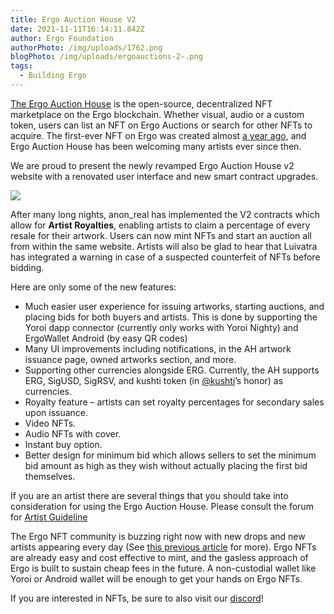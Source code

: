 ```yaml
---
title: Ergo Auction House V2
date: 2021-11-11T16:14:11.842Z
author: Ergo Foundation
authorPhoto: /img/uploads/1762.png
blogPhoto: /img/uploads/ergoauctions-2-.png
tags:
  - Building Ergo
---
```

<!--StartFragment-->

[The Ergo Auction House](https://ergoauctions.org/) is the open-source, decentralized NFT marketplace on the Ergo blockchain. Whether visual, audio or a custom token, users can list an NFT on Ergo Auctions or search for other NFTs to acquire. The first-ever NFT on Ergo was created almost [a year ago](https://ergoplatform.org/en/blog/2020-10-19-the-first-ergo-nft-auction-is-under-way/), and Ergo Auction House has been welcoming many artists ever since then. 

We are proud to present the newly revamped Ergo Auction House v2 website with a renovated user interface and new smart contract upgrades. 

![](https://lh5.googleusercontent.com/WyneQrI2oPwKd7tqzk0Lo8r_xLuyD22YscOKeZPLBymYVHAEWTFlZXk655aYlZ112JwXhrwr-jkvCaMOf5GrpPkfWu-CIZKW4QhsIBAnsx6DWIFpSiGnlLTmG35mXLDij32GJ1D_)

After many long nights, anon_real has implemented the V2 contracts which allow for **Artist Royalties**, enabling artists to claim a percentage of every resale for their artwork. Users can now mint NFTs and start an auction all from within the same website. Artists will also be glad to hear that Luivatra has integrated a warning in case of a suspected counterfeit of NFTs before bidding. 

Here are only some of the new features:

* Much easier user experience for issuing artworks, starting auctions, and placing bids for both buyers and artists. This is done by supporting the Yoroi dapp connector (currently only works with Yoroi Nighty) and ErgoWallet Android (by easy QR codes)
* Many UI improvements including notifications, in the AH artwork issuance page, owned artworks section, and more.
* Supporting other currencies alongside ERG. Currently, the AH supports ERG, SigUSD, SigRSV, and kushti token (in [@kushti](https://www.ergoforum.org/u/kushti)’s honor) as currencies.
* Royalty feature – artists can set royalty percentages for secondary sales upon issuance.
* Video NFTs.
* Audio NFTs with cover.
* Instant buy option.
* Better design for minimum bid which allows sellers to set the minimum bid amount as high as they wish without actually placing the first bid themselves.



If you are an artist there are several things that you should take into consideration for using the Ergo Auction House. Please consult the forum for [Artist Guideline](https://www.ergoforum.org/t/artist-guideline/2929)

The Ergo NFT community is buzzing right now with new drops and new artists appearing every day (See [this previous article](https://ergoplatform.org/en/blog/2021-11-01-ergo-new-standard-for-nfts/) for more). Ergo NFTs are already easy and cost effective to mint, and the gasless approach of Ergo is built to sustain cheap fees in the future. A non-custodial wallet like Yoroi or Android wallet will be enough to get your hands on Ergo NFTs.

If you are interested in NFTs, be sure to also visit our [discord](https://discord.com/channels/668903786361651200/892812133593677894)!

<!--EndFragment-->